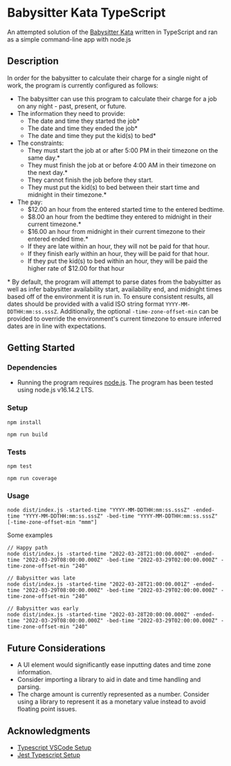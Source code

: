# Babysitter Kata TypeScript

An attempted solution of the [Babysitter Kata](https://gist.github.com/jameskbride/5482722) written in TypeScript and ran as a simple command-line app with node.js

## Description

In order for the babysitter to calculate their charge for a single night of work, the program is currently configured as follows:

- The babysitter can use this program to calculate their charge for a job on any night - past, present, or future.
- The information they need to provide:
  - The date and time they started the job\*
  - The date and time they ended the job\*
  - The date and time they put the kid(s) to bed\*
- The constraints:
  - They must start the job at or after 5:00 PM in their timezone on the same day.\*
  - They must finish the job at or before 4:00 AM in their timezone on the next day.\*
  - They cannot finish the job before they start.
  - They must put the kid(s) to bed between their start time and midnight in their timezone.\*
- The pay:
  - $12.00 an hour from the entered started time to the entered bedtime.
  - $8.00 an hour from the bedtime they entered to midnight in their current timezone.\*
  - $16.00 an hour from midnight in their current timezone to their entered ended time.\*
  - If they are late within an hour, they will not be paid for that hour.
  - If they finish early within an hour, they will be paid for that hour.
  - If they put the kid(s) to bed within an hour, they will be paid the higher rate of $12.00 for that hour

\* By default, the program will attempt to parse dates from the babysitter as well as infer babysitter
availability start, availability end, and midnight times based off of the environment it is run in. To ensure consistent results,
all dates should be provided with a valid ISO string format `YYYY-MM-DDTHH:mm:ss.sssZ`. Additionally, the optional
`-time-zone-offset-min` can be provided to override the environment's current timezone to ensure inferred dates are in line with
expectations.

## Getting Started

### Dependencies

- Running the program requires [node.js](https://nodejs.org/en/). The program has been tested using node.js v16.14.2 LTS.

### Setup

```
npm install

npm run build
```

### Tests

```
npm test

npm run coverage
```

### Usage

```
node dist/index.js -started-time "YYYY-MM-DDTHH:mm:ss.sssZ" -ended-time "YYYY-MM-DDTHH:mm:ss.sssZ" -bed-time "YYYY-MM-DDTHH:mm:ss.sssZ" [-time-zone-offset-min "mmm"]
```

Some examples

```
// Happy path
node dist/index.js -started-time "2022-03-28T21:00:00.000Z" -ended-time "2022-03-29T08:00:00.000Z" -bed-time "2022-03-29T02:00:00.000Z" -time-zone-offset-min "240"

// Babysitter was late
node dist/index.js -started-time "2022-03-28T21:00:00.001Z" -ended-time "2022-03-29T08:00:00.000Z" -bed-time "2022-03-29T02:00:00.000Z" -time-zone-offset-min "240"

// Babysitter was early
node dist/index.js -started-time "2022-03-28T20:00:00.000Z" -ended-time "2022-03-29T08:00:00.000Z" -bed-time "2022-03-29T02:00:00.000Z" -time-zone-offset-min "240"
```

## Future Considerations

- A UI element would significantly ease inputting dates and time zone information.
- Consider importing a library to aid in date and time handling and parsing.
- The charge amount is currently represented as a number. Consider using a library to represent it as a monetary value instead to avoid floating point issues.

## Acknowledgments

- [Typescript VSCode Setup](https://code.visualstudio.com/docs/typescript/typescript-tutorial)
- [Jest Typescript Setup](https://jestjs.io/docs/getting-started#using-typescript-via-ts-jest)
